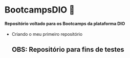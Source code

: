 # BootcampsDIO :notebook:

#### Repositório voltado para os Bootcamps da plataforma DIO



* Criando o meu primeiro repositório

  

  

  ## OBS: Repositório para fins de testes
